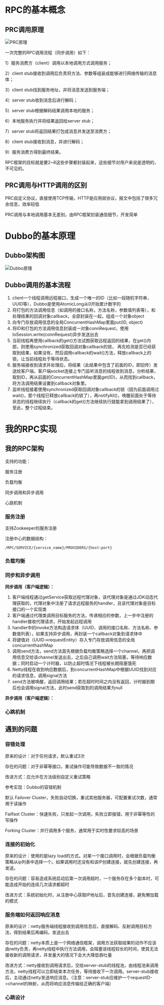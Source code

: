 # RPC的基本概念

## PRC调用原理

![PRC原理](C:\Users\FangKanghua\Documents\fangkanghua-master\春招笔记\图片\PRC原理.png)



一次完整的RPC调用流程（同步调用）如下：  

1）服务消费方（client）调用以本地调用方式调用服务；

2）client stub接收到调用后负责将方法、参数等组装成能够进行网络传输的消息体； 

3）client stub找到服务地址，并将消息发送到服务端；

4）server stub收到消息后进行解码；

5）server stub根据解码结果调用本地的服务； 

6）本地服务执行并将结果返回给server  stub； 

7）server stub将返回结果打包成消息并发送至消费方； 

8）client stub接收到消息，并进行解码； 

9）服务消费方得到最终结果。

RPC框架的目标就是要2~8这些步骤都封装起来，这些细节对用户来说是透明的，不可见的。  

## PRC调用与HTTP调用的区别

PRC自定义协议，直接使用TCP传输，HTTP是应用层协议，报文中包括了很多冗余信息，效率较低

PRC调用与本地调用基本无差别，由RPC框架封装通信细节，开发简单

# Dubbo的基本原理

## Dubbo架构图

![Dubbo原理](C:\Users\FangKanghua\Documents\fangkanghua-master\春招笔记\图片\Dubbo原理.jpg)





## Dubbo调用的基本流程

1. client一个线程调用远程接口，生成一个唯一的ID（比如一段随机字符串，UUID等），Dubbo是使用AtomicLong从0开始累计数字的
2. 将打包的方法调用信息（如调用的接口名称，方法名称，参数值列表等），和处理结果的回调对象callback，全部封装在一起，组成一个对象object
3. 向专门存放调用信息的全局ConcurrentHashMap里面put(ID, object)
4. 将ID和打包的方法调用信息封装成一对象connRequest，使用IoSession.write(connRequest)异步发送出去
5. 当前线程再使用callback的get()方法试图获取远程返回的结果，在get()内部，则使用synchronized获取回调对象callback的锁， 再先检测是否已经获取到结果，如果没有，然后调用callback的wait()方法，释放callback上的锁，让当前线程处于等待状态。
6. 服务端接收到请求并处理后，将结果（此结果中包含了前面的ID，即回传）发送给客户端，客户端socket连接上专门监听消息的线程收到消息，分析结果，取到ID，再从前面的ConcurrentHashMap里面get(ID)，从而找到callback，将方法调用结果设置到callback对象里。
7. 监听线程接着使用synchronized获取回调对象callback的锁（因为前面调用过wait()，那个线程已释放callback的锁了），再notifyAll()，唤醒前面处于等待状态的线程继续执行（callback的get()方法继续执行就能拿到调用结果了），至此，整个过程结束。

# 我的RPC实现

## 我的RPC架构

支持的功能：

服务注册

负载均衡

同步调用和异步调用

心跳机制

### 服务注册

支持Zookeeper的服务注册

注册中心的数据结构：

```
/RPC/SERVICE/{service_name}/PROVIDERS/{host:port}
```



### 负载均衡



### 同步和异步调用

**同步调用（客户端逻辑）：**

1. 客户端线程通过getService获取远程代理对象，该代理对象是通过JDK动态代理获取的，代理对象中注册了请求远程服务的handler，且该代理对象是目标接口的一个实现类
2. 客户端通过代理类调用目标服务的方法，传递相应的参数，上一步中注册的handler接收代理请求，开始发起远程调用
3. handler中的invoke方法构造请求体（UUID、调用的接口名称、方法名称、参数值列表），如果支持异步调用，再封装一个callback对象到请求体中
4. 将键值对（UUID->requestEntity）存入专门存放调用信息的全局concurrenthashMap
5. 调用send方法，send方法首先根据负载均衡策略选择一个channel，再把调用信息交给该channel发送出去，之后自己调用wait方法阻塞，等待响应数据；同时启动一个计时器，以防止超时情况下线程被长期阻塞饿死
6. Netty线程在收到响应数据后，到concurrentHashMap中根据UUID找到对应的请求信息，调用signal方法
7. send方法被唤醒，返回调用结果；若在超时时间之内没有返回，计时器到期后也会调用signal方法，此时send获取到的调用结果为null

**异步调用（客户端逻辑）：**

### 心跳机制



## 遇到的问题

### 容错处理

原来的设计：对于任何请求，默认重试3次

存在的问题：对于非幂等接口，重试操作可能导致数据不一致的情况

改进方式：应允许在方法级别自定义重试策略

参考实现：Dubbo的容错机制

默认 Failover Cluster，失败自动切换，重试其他服务器，可配置重试次数，通常用于读操作

Failfast Cluster：快速失败，只发起一次调用，失败立即报错，用于非幂等性的写操作

Forking Cluster：并行调用多个服务，通常用于实时性要求较高的场景



### 连接的初始化

原来的设计：使用的是lazy load的方式。对某一个接口调用时，会根据负载均衡策略从ip列表中选择一个。如果调用时还没有和该IP创建连接，就先创建连接，再发送。

存在的问题：容易造成系统启动后第一次调用超时，一个服务存在多个副本时，可能造成开始的连续几次请求都超时

改进方式：系统初始化时，从注册中心获取IP地址后，首先创建连接，避免懒加载的模式



### 服务端如何返回响应消息

原来的设计：netty服务端线程接收到调用信息后，直接解码、反射调用目标方法，得到结果后再编码，发送出去

存在的问题：netty本质上是一个网络通信框架，调用方法获取结果的动作不应该由netty负责，再netty线程中执行方法调用，会阻塞该线程较长的时间，使其无法接收新的调用请求，并发量大的情况下会大大降低吞吐量

改进方式：netty接收到调用请求后，交给server-stub的线程池，由线程池来调用方法，netty线程可以立即结束本次任务，等待接收下一次调用。server-stub接收后，主动通过netty发送响应消息。（注意：server-stub应维护一个requestID->channel的映射，从而将响应消息传输给正确的客户端）



### 心跳设计


